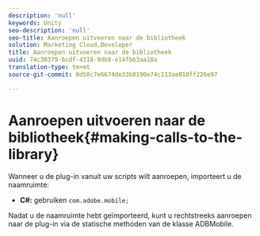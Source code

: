 ```yaml
---
description: 'null'
keywords: Unity
seo-description: 'null'
seo-title: Aanroepen uitvoeren naar de bibliotheek
solution: Marketing Cloud,Developer
title: Aanroepen uitvoeren naar de bibliotheek
uuid: 74c30379-6cdf-4318-9db8-e14fb63aa18a
translation-type: tm+mt
source-git-commit: 0d50c7e6674de33b8190e74c113ae010ff226e97

---
```



# Aanroepen uitvoeren naar de bibliotheek{#making-calls-to-the-library}

Wanneer u de plug-in vanuit uw scripts wilt aanroepen, importeert u de naamruimte:

* **C#:** gebruiken `com.adobe.mobile;`

Nadat u de naamruimte hebt geïmporteerd, kunt u rechtstreeks aanroepen naar de plug-in via de statische methoden van de klasse ADBMobile.
